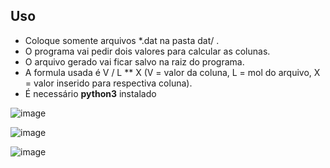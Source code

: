 ## Uso
- Coloque somente arquivos *.dat na pasta dat/ .
- O programa vai pedir dois valores para calcular as colunas.
- O arquivo gerado vai ficar salvo na raiz do programa.
- A formula usada é V / L ** X (V = valor da coluna, L = mol do arquivo, X = valor inserido para respectiva coluna).
- É necessário **python3** instalado

![image](http://i.imgur.com/06nnOu7.png)

![image](https://i.imgur.com/tJLeo8U.png)

![image](https://i.imgur.com/s60hHra.png)

